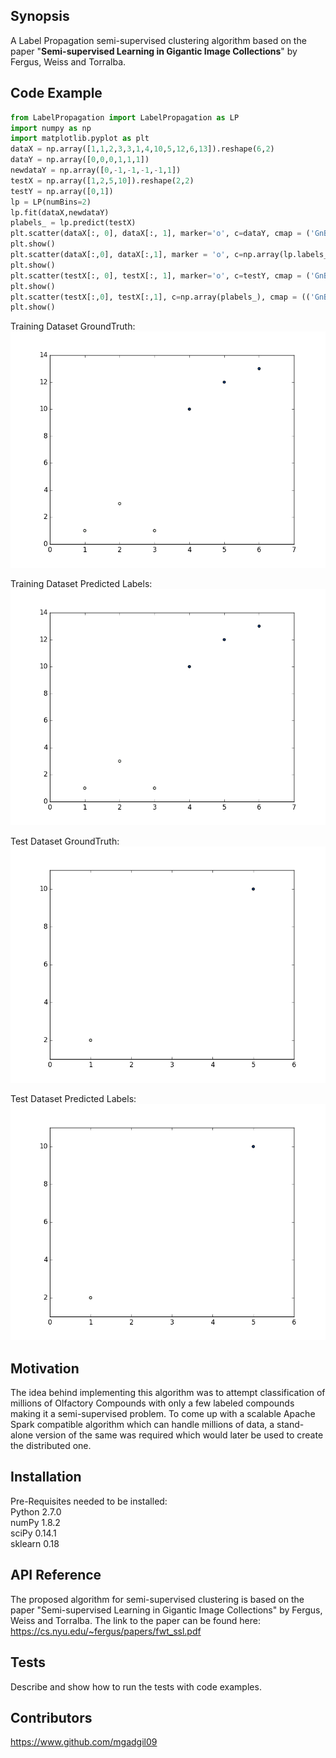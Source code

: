## Synopsis

A Label Propagation semi-supervised clustering algorithm based on the paper "**Semi-supervised Learning in Gigantic Image Collections**" by Fergus, Weiss and Torralba.  

## Code Example

```python
from LabelPropagation import LabelPropagation as LP  
import numpy as np  
import matplotlib.pyplot as plt  
dataX = np.array([1,1,2,3,3,1,4,10,5,12,6,13]).reshape(6,2)
dataY = np.array([0,0,0,1,1,1])  
newdataY = np.array([0,-1,-1,-1,-1,1])  
testX = np.array([1,2,5,10]).reshape(2,2)  
testY = np.array([0,1])  
lp = LP(numBins=2)
lp.fit(dataX,newdataY)  
plabels_ = lp.predict(testX)  
plt.scatter(dataX[:, 0], dataX[:, 1], marker='o', c=dataY, cmap = ('GnBu'))  
plt.show()  
plt.scatter(dataX[:,0], dataX[:,1], marker = 'o', c=np.array(lp.labels_), cmap = (('GnBu')))  
plt.show()  
plt.scatter(testX[:, 0], testX[:, 1], marker='o', c=testY, cmap = ('GnBu'))  
plt.show()  
plt.scatter(testX[:,0], testX[:,1], c=np.array(plabels_), cmap = (('GnBu')))  
plt.show()

```
Training Dataset GroundTruth:  
![alt tag](https://github.com/quinngroup/fergus-ssl/blob/master/LabelPropagation/Images/trainGT.png)  

Training Dataset Predicted Labels:  
![alt tag](https://github.com/quinngroup/fergus-ssl/blob/master/LabelPropagation/Images/trainPredicted.png)  

Test Dataset GroundTruth:  
![alt tag](https://github.com/quinngroup/fergus-ssl/blob/master/LabelPropagation/Images/testGT.png)  

Test Dataset Predicted Labels:  
![alt tag](https://github.com/quinngroup/fergus-ssl/blob/master/LabelPropagation/Images/testPredicted.png)  
## Motivation

The idea behind implementing this algorithm was to attempt classification of millions of Olfactory Compounds with only a few labeled compounds making it a semi-supervised problem.
To come up with a scalable Apache Spark compatible algorithm which can handle millions of data, a stand-alone version of the same was required which would later be used to create
the distributed one.


## Installation

Pre-Requisites needed to be installed:  
Python 2.7.0  
numPy 1.8.2  
sciPy 0.14.1  
sklearn 0.18  


## API Reference

The proposed algorithm for semi-supervised clustering is based on the paper "Semi-supervised Learning in Gigantic Image Collections" by Fergus, Weiss and Torralba.
The link to the paper can be found here: https://cs.nyu.edu/~fergus/papers/fwt_ssl.pdf  

## Tests

Describe and show how to run the tests with code examples.  

## Contributors

https://www.github.com/mgadgil09  
